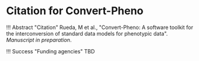 # Citation for Convert-Pheno

!!! Abstract "Citation"
     Rueda, M et al., "Convert-Pheno: A software toolkit for the interconversion of standard data models for phenotypic data". _Manuscript in preparation_.

!!! Success "Funding agencies"
    TBD
